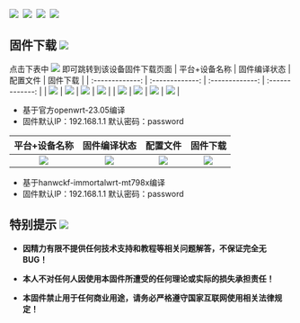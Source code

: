 <img src="https://img.shields.io/github/downloads/Mibore99/OPENWRT-FIRMWARE/total.svg?style=for-the-badge&color=32C955"/>&nbsp;
<img src="https://img.shields.io/github/stars/Mibore99/OPENWRT-FIRMWARE.svg?style=for-the-badge&color=orange"/>&nbsp;
<img src="https://img.shields.io/github/forks/Mibore99/OPENWRT-FIRMWARE.svg?style=for-the-badge&color=ff69b4"/>&nbsp;
<img src="https://img.shields.io/github/license/Mibore99/OPENWRT-FIRMWARE.svg?style=for-the-badge&color=blueviolet"/>




## 固件下载 [![](https://img.shields.io/badge/-编译状态及下载链接-FFFFFF.svg)](#固件下载-)
点击下表中 [![](https://img.shields.io/badge/下载-链接-blueviolet.svg?style=flat&logo=hack-the-box)](https://github.com/Mibore99/OPENWRT-FIRMWARE/releases) 即可跳转到该设备固件下载页面
| 平台+设备名称 | 固件编译状态 | 配置文件 | 固件下载 |
| :-------------: | :-------------: | :-------------: | :-------------: |
| [![](https://img.shields.io/badge/OpenWrt-X86_64位-32C955.svg?logo=openwrt)](https://github.com/Mibore99/OPENWRT-FIRMWARE/blob/main/.github/workflows/x86.yml) | [![](https://github.com/Mibore99/OPENWRT-FIRMWARE/actions/workflows/x86.yml/badge.svg)](https://github.com/Mibore99/OPENWRT-FIRMWARE/actions/workflows/x86.yml) | [![](https://img.shields.io/badge/编译-配置-orange.svg?logo=apache-spark)](https://github.com/Mibore99/OPENWRT-FIRMWARE/blob/main/x86.config) | [![](https://img.shields.io/badge/下载-链接-blueviolet.svg?logo=hack-the-box)](https://github.com/Mibore99/OPENWRT-FIRMWARE/releases/tag/x86) |
| [![](https://img.shields.io/badge/OpenWrt-r2s-32C955.svg?logo=openwrt)](https://github.com/Mibore99/OPENWRT-FIRMWARE/blob/r2s/.github/workflows/r2s.yml) | [![](https://github.com/Mibore99/OPENWRT-FIRMWARE/actions/workflows/r2s.yml/badge.svg)](https://github.com/Mibore99/OPENWRT-FIRMWARE/actions/workflows/r2s.yml) | [![](https://img.shields.io/badge/编译-配置-orange.svg?logo=apache-spark)](https://github.com/Mibore99/OPENWRT-FIRMWARE/blob/r2s/r2s.config) | [![](https://img.shields.io/badge/下载-链接-blueviolet.svg?logo=hack-the-box)](https://github.com/Mibore99/OPENWRT-FIRMWARE/releases/tag/r2s) |

- 基于官方openwrt-23.05编译
- 固件默认IP：192.168.1.1 默认密码：password




| 平台+设备名称 | 固件编译状态 | 配置文件 | 固件下载 |
| :-------------: | :-------------: | :-------------: | :-------------: |
| [![](https://img.shields.io/badge/OpenWrt-AX6000-32C955.svg?logo=openwrt)](https://github.com/Mibore99/OpenWrt_redmi_ax6000/blob/main/.github/workflows/Redmi-AX6000-hanwckf.yml) | [![](https://github.com/Mibore99/OpenWrt_redmi_ax6000/actions/workflows/Redmi-AX6000-hanwckf.yml/badge.svg)](https://github.com/Mibore99/OpenWrt_redmi_ax6000/actions/workflows/Redmi-AX6000-hanwckf.yml) | [![](https://img.shields.io/badge/编译-配置-orange.svg?logo=apache-spark)](https://github.com/Mibore99/OpenWrt_redmi_ax6000/blob/main/Redmi-AX6000-hanwckf.yml) | [![](https://img.shields.io/badge/下载-链接-blueviolet.svg?logo=hack-the-box)](https://github.com/Mibore99/OpenWrt_redmi_ax6000/releases/tag/Redmi-AX6000) |


- 基于hanwckf-immortalwrt-mt798x编译
- 固件默认IP：192.168.1.1 默认密码：password



## 特别提示 [![](https://img.shields.io/badge/-个人免责声明-FFFFFF.svg)](#特别提示-)

- **因精力有限不提供任何技术支持和教程等相关问题解答，不保证完全无 BUG！**

- **本人不对任何人因使用本固件所遭受的任何理论或实际的损失承担责任！**

- **本固件禁止用于任何商业用途，请务必严格遵守国家互联网使用相关法律规定！**